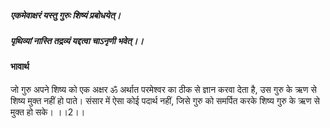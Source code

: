 ##### एकमेवाक्षरं यस्तु गुरुः शिष्यं प्रबोधयेत्।
##### पृथिव्यां नास्ति तद्रव्यं यद्दत्वा चाऽनृणी भवेत्।। 

#### भावार्थ

जो गुरु अपने शिष्य को एक अक्षर ॐ अर्थात परमेश्वर का ठीक से ज्ञान करवा देता है, उस गुरु के ऋण से शिष्य मुक्त नहीं हो पाते। संसार में ऐसा कोई पदार्थ नहीं, जिसे गुरु को समर्पित करके शिष्य गुरु के ऋण से मुक्त हो सके। ।।2।।